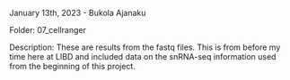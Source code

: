 January 13th, 2023 - Bukola Ajanaku

Folder: 07_cellranger

Description:
These are results from the fastq files. This is from before my time here at LIBD and included data on the snRNA-seq information used from the beginning of this project.